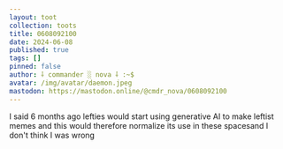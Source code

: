 ```yaml
---
layout: toot
collection: toots
title: 0608092100
date: 2024-06-08
published: true
tags: []
pinned: false
author: ⸸ commander ░ nova ⸸ :~$
avatar: /img/avatar/daemon.jpeg
mastodon: https://mastodon.online/@cmdr_nova/0608092100
---
```


I said 6 months ago lefties would start using generative AI to make leftist memes and this would therefore normalize its use in these spacesand I don't think I was wrong
